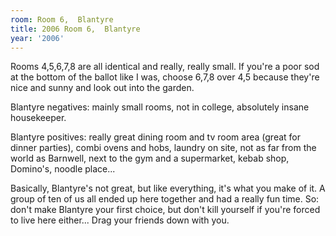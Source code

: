 ```yaml
---
room: Room 6,  Blantyre
title: 2006 Room 6,  Blantyre
year: '2006'
---
```


Rooms 4,5,6,7,8 are all identical and really, really small. If you're a poor sod at the bottom of the ballot like I was, choose 6,7,8 over 4,5 because they're nice and sunny and look out into the garden.

Blantyre negatives: mainly small rooms, not in college, absolutely insane housekeeper.

Blantyre positives: really great dining room and tv room area (great for dinner parties), combi ovens and hobs, laundry on site, not as far from the world as Barnwell, next to the gym and a supermarket, kebab shop, Domino's, noodle place...

Basically, Blantyre's not great, but like everything, it's what you make of it. A group of ten of us all ended up here together and had a really fun time. So: don't make Blantyre your first choice, but don't kill yourself if you're forced to live here either... Drag your friends down with you.